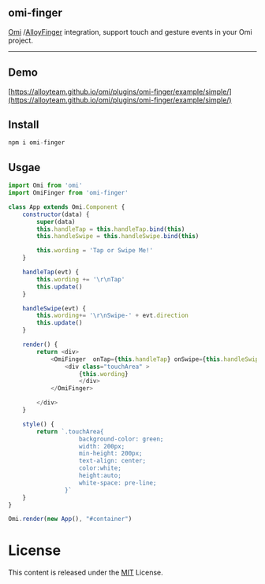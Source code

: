 ﻿## omi-finger

[Omi](http://omijs.org) /[AlloyFinger](https://github.com/AlloyTeam/AlloyFinger) integration, support touch and gesture events in your Omi project.

---

## Demo

[https://alloyteam.github.io/omi/plugins/omi-finger/example/simple/](https://alloyteam.github.io/omi/plugins/omi-finger/example/simple/)

## Install

``` js
npm i omi-finger
```

## Usgae

```js
import Omi from 'omi'
import OmiFinger from 'omi-finger'

class App extends Omi.Component {
    constructor(data) {
        super(data)
        this.handleTap = this.handleTap.bind(this)
        this.handleSwipe = this.handleSwipe.bind(this)

        this.wording = 'Tap or Swipe Me!'
    }

    handleTap(evt) {
        this.wording += '\r\nTap'
        this.update()
    }

    handleSwipe(evt) {
        this.wording+= '\r\nSwipe-' + evt.direction
        this.update()
    }

    render() {
        return <div>
            <OmiFinger  onTap={this.handleTap} onSwipe={this.handleSwipe}>
                <div class="touchArea" >
                    {this.wording}
                    </div>
            </OmiFinger>

        </div>
    }

    style() {
        return `.touchArea{
                    background-color: green;
                    width: 200px;
                    min-height: 200px;
                    text-align: center;
                    color:white;
                    height:auto;
                    white-space: pre-line;
                }`
    }
}

Omi.render(new App(), "#container")
```

# License
This content is released under the [MIT](http://opensource.org/licenses/MIT) License.
